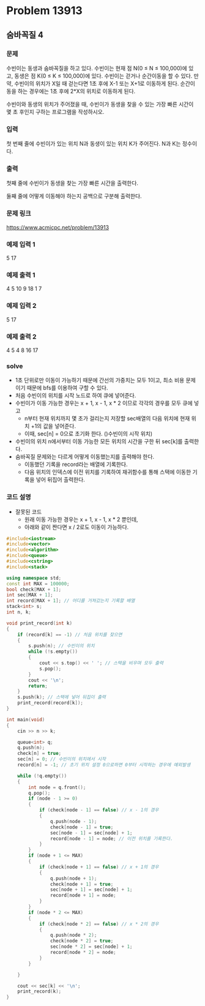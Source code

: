 # Problem 13913

## 숨바꼭질 4

### 문제
수빈이는 동생과 숨바꼭질을 하고 있다. 수빈이는 현재 점 N(0 ≤ N ≤ 100,000)에 있고, 동생은 점 K(0 ≤ K ≤ 100,000)에 있다. 수빈이는 걷거나 순간이동을 할 수 있다. 만약, 수빈이의 위치가 X일 때 걷는다면 1초 후에 X-1 또는 X+1로 이동하게 된다. 순간이동을 하는 경우에는 1초 후에 2*X의 위치로 이동하게 된다.

수빈이와 동생의 위치가 주어졌을 때, 수빈이가 동생을 찾을 수 있는 가장 빠른 시간이 몇 초 후인지 구하는 프로그램을 작성하시오.

### 입력
첫 번째 줄에 수빈이가 있는 위치 N과 동생이 있는 위치 K가 주어진다. N과 K는 정수이다.

### 출력
첫째 줄에 수빈이가 동생을 찾는 가장 빠른 시간을 출력한다.

둘째 줄에 어떻게 이동해야 하는지 공백으로 구분해 출력한다.

### 문제 링크
<https://www.acmicpc.net/problem/13913>

### 예제 입력 1
5 17

### 예제 출력 1
4
5 10 9 18 1
7
### 예제 입력 2
5 17

### 예제 출력 2
4
5 4 8 16 17

### solve
- 1초 단위로만 이동이 가능하기 때문에 간선의 가중치는 모두 1이고, 최소 비용 문제이기 때문에 bfs를 이용하여 구할 수 있다.
- 처음 수빈이의 위치를 시작 노드로 하여 큐에 넣어준다.
- 수빈이가 이동 가능한 경우는 x + 1, x - 1, x * 2 이므로 각각의 경우를 모두 큐에 넣고
  - n부터 현재 위치까지 몇 초가 걸리는지 저장할 sec배열의 다음 위치에 현재 위치 +1의 값을 넣어준다.
  - 이때, sec[n] = 0으로 초기화 한다. ()수빈이의 시작 위치)
- 수빈이의 위치 n에서부터 이동 가능한 모든 위치의 시간을 구한 뒤 sec[k]를 출력한다.
- 숨바꼭질 문제와는 다르게 어떻게 이동했는지를 출력해야 한다.
  - 이동했던 기록을 record라는 배열에 기록한다.
  - 다음 위치의 인덱스에 이전 위치를 기록하여 재귀함수를 통해 스택에 이동한 기록을 넣어 뒤집어 출력한다.

### 코드 설명
- 잘못된 코드
  - 원래 이동 가능한 경우는 x + 1, x - 1, x * 2 뿐인데,
  - 아래와 같이 짠다면 x / 2로도 이동이 가능하다.
```C++
#include<iostream>
#include<vector>
#include<algorithm>
#include<queue>
#include<cstring>
#include<stack>

using namespace std;
const int MAX = 100000;
bool check[MAX + 1];
int sec[MAX + 1];
int record[MAX + 1]; // 어디를 거쳐갔는지 기록할 배열
stack<int> s;
int n, k;

void print_record(int k)
{
	if (record[k] == -1) // 처음 위치를 찾으면
	{
		s.push(n); // 수빈이의 위치
		while (!s.empty())
		{
			cout << s.top() << ' '; // 스택을 비우며 모두 출력
			s.pop();
		}
		cout << '\n';
		return;
	}
	s.push(k); // 스택에 넣어 뒤집이 출력
	print_record(record[k]);
}

int main(void)
{
	cin >> n >> k;

	queue<int> q;
	q.push(n);
	check[n] = true;
	sec[n] = 0; // 수빈이의 위치에서 시작
	record[n] = -1; // 초기 위치 설정 0으로하면 0부터 시작하는 경우에 예외발생

	while (!q.empty())
	{
		int node = q.front();
		q.pop();
		if (node - 1 >= 0)
		{
			if (check[node - 1] == false) // x - 1의 경우
			{
				q.push(node - 1);
				check[node - 1] = true;
				sec[node - 1] = sec[node] + 1;
				record[node - 1] = node; // 이전 위치를 기록한다.
			}
		}
		if (node + 1 <= MAX)
		{
			if (check[node + 1] == false) // x + 1의 경우
			{
				q.push(node + 1);
				check[node + 1] = true;
				sec[node + 1] = sec[node] + 1;
				record[node + 1] = node;
			}
		}
		if (node * 2 <= MAX)
		{
			if (check[node * 2] == false) // x * 2의 경우
			{
				q.push(node * 2);
				check[node * 2] = true;
				sec[node * 2] = sec[node] + 1;
				record[node * 2] = node;
			}
		}

	}

	cout << sec[k] << '\n';
	print_record(k);
}

```
